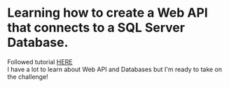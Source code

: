 <h1> Learning how to create a Web API that connects to a SQL Server Database. </h1>
Followed tutorial <a href="https://www.youtube.com/watch?v=Fbf_ua2t6v4"> HERE </a> <br>
I have a lot to learn about Web API and Databases but I'm ready to take on the challenge!
